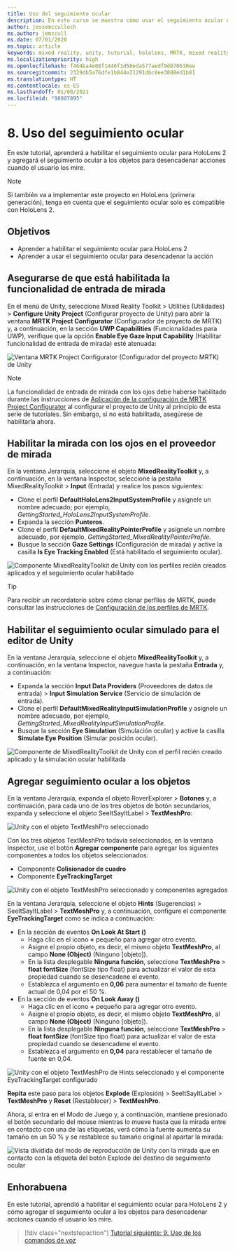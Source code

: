 ```yaml
---
title: Uso del seguimiento ocular
description: En este curso se muestra cómo usar el seguimiento ocular en las aplicaciones de realidad mixta con Mixed Reality Toolkit (MRTK).
author: jessemcculloch
ms.author: jemccull
ms.date: 07/01/2020
ms.topic: article
keywords: mixed reality, unity, tutorial, hololens, MRTK, mixed reality toolkit, UWP, eye-tracking
ms.localizationpriority: high
ms.openlocfilehash: f464ba4e08f1446f1d50eda577aedf9d070630ee
ms.sourcegitcommit: 2329db5a76dfe1b844e21291dbc8ee3888ed1b81
ms.translationtype: HT
ms.contentlocale: es-ES
ms.lasthandoff: 01/08/2021
ms.locfileid: "98007895"
---
```

# <a name="8-using-eye-tracking"></a>8. Uso del seguimiento ocular

En este tutorial, aprenderá a habilitar el seguimiento ocular para HoloLens 2 y agregará el seguimiento ocular a los objetos para desencadenar acciones cuando el usuario los mire.

> [!NOTE]
> Si también va a implementar este proyecto en HoloLens (primera generación), tenga en cuenta que el seguimiento ocular solo es compatible con HoloLens 2.

## <a name="objectives"></a>Objetivos

* Aprender a habilitar el seguimiento ocular para HoloLens 2
* Aprender a usar el seguimiento ocular para desencadenar la acción

## <a name="ensuring-the-eye-gaze-input-capability-is-enabled"></a>Asegurarse de que está habilitada la funcionalidad de entrada de mirada

En el menú de Unity, seleccione Mixed Reality Toolkit > Utilities (Utilidades) > **Configure Unity Project** (Configurar proyecto de Unity) para abrir la ventana **MRTK Project Configurator** (Configurador de proyecto de MRTK) y, a continuación, en la sección **UWP Capabilities** (Funcionalidades para UWP), verifique que la opción **Enable Eye Gaze Input Capability** (Habilitar funcionalidad de entrada de mirada) esté atenuada:

![Ventana MRTK Project Configurator (Configurador del proyecto MRTK) de Unity](images/mr-learning-base/base-08-section1-step1-1.png)

> [!NOTE]
> La funcionalidad de entrada de mirada con los ojos debe haberse habilitado durante las instrucciones de [Aplicación de la configuración de MRTK Project Configurator](mr-learning-base-02.md#selecting-mrtk-and-project-settings) al configurar el proyecto de Unity al principio de esta serie de tutoriales. Sin embargo, si no está habilitada, asegúrese de habilitarla ahora.

## <a name="enabling-eye-based-gaze-in-the-gaze-provider"></a>Habilitar la mirada con los ojos en el proveedor de mirada

En la ventana Jerarquía, seleccione el objeto **MixedRealityToolkit** y, a continuación, en la ventana Inspector, seleccione la pestaña MixedRealityToolkit > **Input** (Entrada) y realice los pasos siguientes:

* Clone el perfil **DefaultHoloLens2InputSystemProfile** y asígnele un nombre adecuado; por ejemplo, _GettingStarted_HoloLens2InputSystemProfile_.
* Expanda la sección **Punteros**.
* Clone el perfil **DefaultMixedRealityPointerProfile** y asígnele un nombre adecuado, por ejemplo, _GettingStarted_MixedRealityPointerProfile_.
* Busque la sección **Gaze Settings** (Configuración de mirada) y active la casilla **Is Eye Tracking Enabled** (Está habilitado el seguimiento ocular).

![Componente MixedRealityToolkit de Unity con los perfiles recién creados aplicados y el seguimiento ocular habilitado](images/mr-learning-base/base-08-section2-step1-1.png)

> [!TIP]
> Para recibir un recordatorio sobre cómo clonar perfiles de MRTK, puede consultar las instrucciones de [Configuración de los perfiles de MRTK](mr-learning-base-03.md).

## <a name="enabling-simulated-eye-tracking-for-the-unity-editor"></a>Habilitar el seguimiento ocular simulado para el editor de Unity

En la ventana Jerarquía, seleccione el objeto **MixedRealityToolkit** y, a continuación, en la ventana Inspector, navegue hasta la pestaña **Entrada** y, a continuación:

* Expanda la sección **Input Data Providers** (Proveedores de datos de entrada)  > **Input Simulation Service** (Servicio de simulación de entrada).
* Clone el perfil **DefaultMixedRealityInputSimulationProfile** y asígnele un nombre adecuado, por ejemplo, _GettingStarted_MixedRealityInputSimulationProfile_.
* Busque la sección **Eye Simulation** (Simulación ocular) y active la casilla **Simulate Eye Position** (Simular posición ocular).

![Componente de MixedRealityToolkit de Unity con el perfil recién creado aplicado y la simulación ocular habilitada](images/mr-learning-base/base-08-section3-step1-1.png)

## <a name="adding-eye-tracking-to-objects"></a>Agregar seguimiento ocular a los objetos

En la ventana Jerarquía, expanda el objeto RoverExplorer > **Botones** y, a continuación, para cada uno de los tres objetos de botón secundarios, expanda y seleccione el objeto SeeItSayItLabel > **TextMeshPro**:

![Unity con el objeto TextMeshPro seleccionado](images/mr-learning-base/base-08-section4-step1-1.png)

Con los tres objetos TextMeshPro todavía seleccionados, en la ventana Inspector, use el botón **Agregar componente** para agregar los siguientes componentes a todos los objetos seleccionados:

* Componente **Colisionador de cuadro**
* Componente **EyeTrackingTarget**

![Unity con el objeto TextMeshPro seleccionado y componentes agregados](images/mr-learning-base/base-08-section4-step1-2.png)

En la ventana Jerarquía, seleccione el objeto **Hints** (Sugerencias) > SeeItSayItLabel > **TextMeshPro** y, a continuación, configure el componente **EyeTrackingTarget** como se indica a continuación:

* En la sección de eventos **On Look At Start ()**
  * Haga clic en el icono **+** pequeño para agregar otro evento.
  * Asigne el propio objeto, es decir, el mismo objeto **TextMeshPro**, al campo **None (Object)** (Ninguno [objeto]).
  * En la lista desplegable **Ninguna función**, seleccione **TextMeshPro** > **float fontSize** (fontSize tipo float) para actualizar el valor de esta propiedad cuando se desencadene el evento.
  * Establezca el argumento en **0,06** para aumentar el tamaño de fuente actual de 0,04 por el 50 %.
* En la sección de eventos **On Look Away ()**
  * Haga clic en el icono **+** pequeño para agregar otro evento.
  * Asigne el propio objeto, es decir, el mismo objeto **TextMeshPro**, al campo **None (Object)** (Ninguno [objeto]).
  * En la lista desplegable **Ninguna función**, seleccione **TextMeshPro** > **float fontSize** (fontSize tipo float) para actualizar el valor de esta propiedad cuando se desencadene el evento.
  * Establezca el argumento en **0,04** para restablecer el tamaño de fuente en 0,04.

![Unity con el objeto TextMeshPro de Hints seleccionado y el componente EyeTrackingTarget configurado](images/mr-learning-base/base-08-section4-step1-3.png)

**Repita** este paso para los objetos **Explode** (Explosión) > SeeItSayItLabel > **TextMeshPro** y **Reset** (Restablecer) > **TextMeshPro**.

Ahora, si entra en el Modo de Juego y, a continuación, mantiene presionado el botón secundario del mouse mientras lo mueve hasta que la mirada entre en contacto con una de las etiquetas, verá cómo la fuente aumenta su tamaño en un 50 % y se restablece su tamaño original al apartar la mirada:

![Vista dividida del modo de reproducción de Unity con la mirada que en contacto con la etiqueta del botón Explode del destino de seguimiento ocular](images/mr-learning-base/base-08-section4-step1-4.png)

## <a name="congratulations"></a>Enhorabuena

En este tutorial, aprendió a habilitar el seguimiento ocular para HoloLens 2 y cómo agregar el seguimiento ocular a los objetos para desencadenar acciones cuando el usuario los mire.

> [!div class="nextstepaction"]
> [Tutorial siguiente: 9. Uso de los comandos de voz](mr-learning-base-09.md)